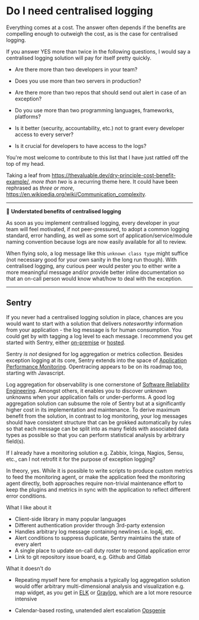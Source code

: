 # Do I need centralised logging

Everything comes at a cost. The answer often depends if the benefits are 
compelling enough to outweigh the cost, as is the case for centralised logging.

If you answer YES more than twice in the following questions, I would say
a centralised logging solution will pay for itself pretty quickly.

- Are there more than two developers in your team?

- Does you use more than two servers in production?

- Are there more than two repos that should send out alert in case of an exception?

- Do you use more than two programming languages, frameworks, platforms?

- Is it better (security, accountability, etc.) not to grant 
  every developer access to every server?

- Is it crucial for developers to have access to the logs?

You're most welcome to contribute to this list that I have just rattled off
the top of my head.

Taking a leaf from <https://thevaluable.dev/dry-principle-cost-benefit-example/>,
*more than two* is a recurring theme here. It could have been rephrased as
*three or more*, <https://en.wikipedia.org/wiki/Communication_complexity>.

---
:gift: **Understated benefits of centralised logging**

As soon as you implement centralised logging, every developer in your team 
will feel motivated, if not peer-pressured, to adopt a common logging standard,
error handling, as well as some sort of application/service/module naming convention
because logs are now easily available for all to review.

When flying solo, a log message like this `unknown class type` might suffice
(not necessary good for your own sanity in the long run though). With centralised logging,
any curious peer would pester you to either write a more meaningful message and/or 
provide better inline documentation so that an on-call person would know what/how
to deal with the exception.

---

## Sentry

If you never had a centralised logging solution in place, chances are you would want
to start with a solution that delivers *notesworthy* information from your application - the log
message is for human consumption. You could get by with tagging a log level to each message.
I recommend you get started with Sentry, either [on-premise](https://github.com/getsentry/onpremise)
or [hosted](https://sentry.io/welcome/).

Sentry *is not* designed for log aggregation or metrics collection. Besides exception logging at its core,
Sentry extends into the space of [Application Performance Monitoring](https://sentry.io/for/performance/).
Opentracing appears to be on its roadmap too, starting with Javascript.

Log aggregation for observability is one cornerstone of 
[Software Reliability Engineering](https://landing.google.com/sre/books/).
Amongst others, it enables you to discover unknown unknowns when your application 
fails or under-performs. A good log aggregation solution can subsume the role of Sentry
but at a significantly higher cost in its implementation and maintenance.
To derive maximum benefit from the solution, in contrast to log monitoring,  your log messages
should have consistent structure that can be grokked automatically by rules so that each message
can be split into as many fields with associated data types as possible so that you can
perform statistical analysis by arbitrary field(s).

If I already have a monitoring solution e.g. Zabbix, Icinga, Nagios, Sensu, etc.,
can I not retrofit it for the purpose of exception logging?

In theory, yes. While it is possible to write scripts to produce custom metrics to feed the monitoring agent,
or make the application feed the monitoring agent directly, both approaches require non-trivial maintenance
effort to keep the plugins and metrics in sync with the application to reflect different error conditions.  

What I like about it

- Client-side library in many popular languages
- Different authentication provider through 3rd-party extension
- Handles arbitrary log message containing newlines i.e. log4j, etc.
- Alert conditions to suppress duplicate, Sentry maintains the state of every alert
- A single place to update on-call duty roster to respond application error
- Link to git repository issue board, e.g. Github and Gitlab

What it doesn't do

- Repeating myself here for emphasis a typically log aggregation solution would offer
  arbitrary multi-dimensional analysis and visualization e.g. map widget, as you get in 
  [ELK](https://www.elastic.co/what-is/elk-stack) or 
  [Graylog](https://www.graylog.org/), which are a lot more resource intensive
  
- Calendar-based rosting, unatended alert escalation [Opsgenie](https://www.atlassian.com/software/opsgenie)






